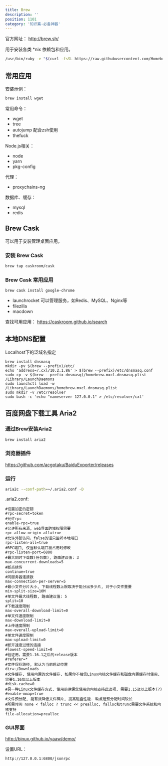 ```yaml
---
title: Brew
description: ''
position: 1101
category: '知识篇-必备神器'
---
```


官方网址： <http://brew.sh/>

用于安装各类 *nix 依赖包和应用。

```bash
/usr/bin/ruby -e "$(curl -fsSL https://raw.githubusercontent.com/Homebrew/install/master/install)"
```

## 常用应用

安装示例：

```bash
brew install wget
```

常用命令：

* wget
* tree
* autojump 配合zsh使用
* thefuck

Node.js相关：

* node
* yarn
* pkg-config

代理：

* proxychains-ng

数据库、缓存：

* mysql
* redis

## Brew Cask

可以用于安装管理桌面应用。

### 安装 Brew Cask

```bash
brew tap caskroom/cask
```

### Brew Cask 常用应用

```
brew cask install google-chrome
```

* launchrocket 可以管理服务，如Redis、MySQL、Nginx等
* filezilla
* macdown

查找可用应用： <https://caskroom.github.io/search>

## 本地DNS配置

Localhost下的泛域名指定

```
brew install dnsmasq
mkdir -pv $(brew --prefix)/etc/
echo 'address=/.cxl/10.2.1.86' > $(brew --prefix)/etc/dnsmasq.conf
sudo cp -v $(brew --prefix dnsmasq)/homebrew.mxcl.dnsmasq.plist /Library/LaunchDaemons
sudo launchctl load -w /Library/LaunchDaemons/homebrew.mxcl.dnsmasq.plist
sudo mkdir -v /etc/resolver
sudo bash -c 'echo "nameserver 127.0.0.1" > /etc/resolver/cxl'
```

## 百度网盘下载工具 Aria2

### 通过Brew安装Aria2

```bash
brew install aria2
```

### 浏览器插件

<https://github.com/acgotaku/BaiduExporter/releases>

### 运行

```bash
aria2c --conf-path=~/.aria2.conf -D
```

.aria2.conf:

```
#设置加密的密钥
#rpc-secret=token
#允许rpc
enable-rpc=true
#允许所有来源, web界面跨域权限需要
rpc-allow-origin-all=true
#允许外部访问，false的话只监听本地端口
rpc-listen-all=true
#RPC端口, 仅当默认端口被占用时修改
#rpc-listen-port=6800
#最大同时下载数(任务数), 路由建议值: 3
max-concurrent-downloads=5
#断点续传
continue=true
#同服务器连接数
max-connection-per-server=5
#最小文件分片大小, 下载线程数上限取决于能分出多少片, 对于小文件重要
min-split-size=10M
#单文件最大线程数, 路由建议值: 5
split=10
#下载速度限制
max-overall-download-limit=0
#单文件速度限制
max-download-limit=0
#上传速度限制
max-overall-upload-limit=0
#单文件速度限制
max-upload-limit=0
#断开速度过慢的连接
#lowest-speed-limit=0
#验证用，需要1.16.1之后的release版本
#referer=*
#文件保存路径, 默认为当前启动位置
dir=~/Downloads
#文件缓存, 使用内置的文件缓存, 如果你不相信Linux内核文件缓存和磁盘内置缓存时使用, 需要1.16及以上版本
#disk-cache=0
#另一种Linux文件缓存方式, 使用前确保您使用的内核支持此选项, 需要1.15及以上版本(?)
#enable-mmap=true
#文件预分配, 能有效降低文件碎片, 提高磁盘性能. 缺点是预分配时间较长
#所需时间 none < falloc ? trunc << prealloc, falloc和trunc需要文件系统和内核支持
file-allocation=prealloc
```

### GUI界面

<http://binux.github.io/yaaw/demo/>

设置URL：

```
http://127.0.0.1:6800/jsonrpc
```
